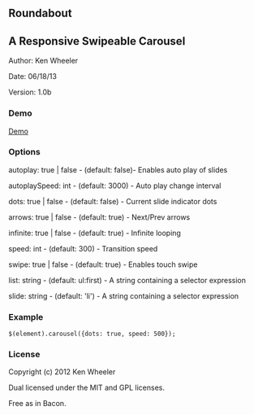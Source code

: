 Roundabout
-------

[1]: <https://github.com/kdubbicles/roundabout>

## A Responsive Swipeable Carousel

Author: Ken Wheeler

Date: 06/18/13

Version: 1.0b

### Demo

[Demo](http://www.dubmediagroup.com/roundabout/)

### Options

autoplay: true | false - (default: false)- Enables auto play of slides

autoplaySpeed: int - (default:  3000) - Auto play change interval

dots: true | false - (default:  false) - Current slide indicator dots

arrows: true | false - (default: true) - Next/Prev arrows

infinite: true | false - (default: true) - Infinite looping

speed: int - (default: 300) - Transition speed

swipe: true | false - (default: true) - Enables touch swipe  

list: string - (default: ul:first) - A string containing a selector expression

slide: string - (default: 'li') - A string containing a selector expression


### Example

`$(element).carousel({dots: true, speed: 500});`



### License

Copyright (c) 2012 Ken Wheeler

Dual licensed under the MIT and GPL licenses.

Free as in Bacon.


